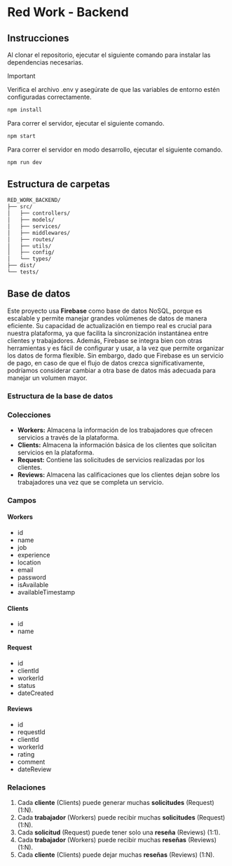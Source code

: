 # Red Work - Backend

## Instrucciones
Al clonar el repositorio, ejecutar el siguiente comando para instalar las dependencias necesarias.

> [!IMPORTANT]  
> Verifica el archivo .env y asegúrate de que las variables de entorno estén configuradas correctamente.

```bash
npm install
```

Para correr el servidor, ejecutar el siguiente comando.

```bash
npm start
```

Para correr el servidor en modo desarrollo, ejecutar el siguiente comando.

```bash
npm run dev
```
## Estructura de carpetas 

```bash
RED_WORK_BACKEND/
├── src/
│   ├── controllers/
│   ├── models/
│   ├── services/
│   ├── middlewares/
│   ├── routes/
│   ├── utils/
│   ├── config/
│   └── types/
├── dist/
└── tests/
```
## Base de datos

Este proyecto usa **Firebase** como base de datos NoSQL, porque es escalable y permite manejar grandes volúmenes de datos de manera eficiente. Su capacidad de actualización en tiempo real es crucial para nuestra plataforma, ya que facilita la sincronización instantánea entre clientes y trabajadores. Además, Firebase se integra bien con otras herramientas y es fácil de configurar y usar, a la vez que permite organizar los datos de forma flexible. Sin embargo, dado que Firebase es un servicio de pago, en caso de que el flujo de datos crezca significativamente, podríamos considerar cambiar a otra base de datos más adecuada para manejar un volumen mayor.

### Estructura de la base de datos 

### Colecciones

- **Workers:** Almacena la información de los trabajadores que ofrecen servicios a través de la plataforma.
- **Clients:** Almacena la información básica de los clientes que solicitan servicios en la plataforma.
- **Request:** Contiene las solicitudes de servicios realizadas por los clientes.
- **Reviews:** Almacena las calificaciones que los clientes dejan sobre los trabajadores una vez que se completa un servicio.
  
### Campos

#### Workers
- id
- name
- job
- experience
- location
- email
- password
- isAvailable
- availableTimestamp

#### Clients
- id
- name

#### Request
- id
- clientId
- workerId
- status
- dateCreated

#### Reviews
- id
- requestId
- clientId
- workerId
- rating
- comment
- dateReview

### Relaciones

1. Cada **cliente** (Clients) puede generar muchas **solicitudes** (Request) (1:N).
2. Cada **trabajador** (Workers) puede recibir muchas **solicitudes** (Request) (1:N).
3. Cada **solicitud** (Request) puede tener solo una **reseña** (Reviews) (1:1).
4. Cada **trabajador** (Workers) puede recibir muchas **reseñas** (Reviews) (1:N).
5. Cada **cliente** (Clients) puede dejar muchas **reseñas** (Reviews) (1:N).



